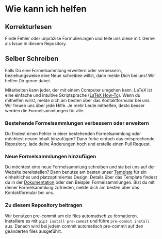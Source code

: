 # Wie kann ich helfen

## Korrekturlesen

Finde Fehler oder unpräzise Formulierungen und teile uns diese mit. Gerne als Issue in diesem Repository.

## Selber Schreiben

Falls Du eine Formelsammlung erweitern oder verbessern, beziehungsweise eine Neue schreiben willst, dann melde Dich bei uns! Wir helfen Dir gerne dabei.

Mitarbeiten kann jeder, der mit einem Computer umgehen kann. LaTeX ist eine einfache und intuitive Skriptsprache ([LaTeX How-To](http://latex4ei.de/latex)). Wenn du mithelfen willst, melde dich am besten über das Kontaktformular bei uns. Wir freuen uns über jede Hilfe. Je mehr Leute mithelfen, desto besser werden die Formelsammlungen für alle.

### Bestehende Formelsammlungen verbessern oder erweitern

Du findest einen Fehler in einer bestehenden Formelsammlung oder möchtest neuen Inhalt hinzufügen? Dann forke einfach das entsprechende Repository, lade deine Änderungen hoch und erstelle einen Pull Request.

### Neue Formelsammlungen hinzufügen

Du möchtest eine neue Formelsammlung schreiben und sie bei uns auf der Website bereitstellen? Dann benutze am besten unser [Template](https://github.com/latex4ei/CheatsheetTemplate) für ein einheitliches und platzoptimiertes Design. Details über das Template findest du in der [Dokumentation](https://github.com/latex4ei/latex4ei-packages/tree/gh-pages) oder den Beispiel Formelsammlungen. Bist du mit deiner Formelsammlung zufrieden, melde dich am besten über das Kontaktformular bei uns.

### Zu diesem Repository beitragen

Wir benutzen pre-commit um die files automatisch zu formatieren.
Installiere es mit `pip3 install pre-commit` und führe `pre-commit install` aus.
Danach wird bei jedem commit automatisch pre-commit auf den geänderten files ausgeführt.
